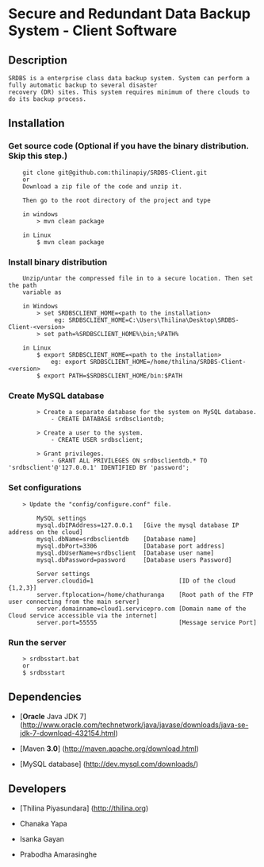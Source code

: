 # Secure and Redundant Data Backup System - Client Software

## Description

    SRDBS is a enterprise class data backup system. System can perform a fully automatic backup to several disaster 
    recovery (DR) sites. This system requires minimum of there clouds to do its backup process.

## Installation

### Get source code (Optional if you have the binary distribution. Skip this step.)

		git clone git@github.com:thilinapiy/SRDBS-Client.git
		or
		Download a zip file of the code and unzip it.

		Then go to the root directory of the project and type

		in windows
			> mvn clean package

		in Linux
			$ mvn clean package

### Install binary distribution

        Unzip/untar the compressed file in to a secure location. Then set the path
        variable as

        in Windows
            > set SRDBSCLIENT_HOME=<path to the installation>
                 eg: SRDBSCLIENT_HOME=C:\Users\Thilina\Desktop\SRDBS-Client-<version>
            > set path=%SRDBSCLIENT_HOME%\bin;%PATH%

        in Linux
            $ export SRDBSCLIENT_HOME=<path to the installation>
                eg: export SRDBSCLIENT_HOME=/home/thilina/SRDBS-Client-<version>
            $ export PATH=$SRDBSCLIENT_HOME/bin:$PATH

### Create MySQL database

            > Create a separate database for the system on MySQL database.
                - CREATE DATABASE srdbsclientdb;

            > Create a user to the system.
                - CREATE USER srdbsclient;

            > Grant privileges.
                - GRANT ALL PRIVILEGES ON srdbsclientdb.* TO 'srdbsclient'@'127.0.0.1' IDENTIFIED BY 'password';

### Set configurations

        > Update the "config/configure.conf" file.

            MySQL settings
            mysql.dbIPAddress=127.0.0.1   [Give the mysql database IP address on the cloud]
            mysql.dbName=srdbsclientdb    [Database name]
            mysql.dbPort=3306             [Database port address]
            mysql.dbUserName=srdbsclient  [Database user name]
            mysql.dbPassword=password     [Database users Password]

            Server settings
            server.cloudid=1                        [ID of the cloud {1,2,3}]
            server.ftplocation=/home/chathuranga    [Root path of the FTP user connecting from the main server]
            server.domainname=cloud1.servicepro.com [Domain name of the Cloud service accessible via the internet]
            server.port=55555                       [Message service Port]

### Run the server

        > srdbsstart.bat
        or
        $ srdbsstart

## Dependencies

- [__Oracle__ Java JDK 7] (http://www.oracle.com/technetwork/java/javase/downloads/java-se-jdk-7-download-432154.html)

- [Maven __3.0__] (http://maven.apache.org/download.html)

- [MySQL database] (http://dev.mysql.com/downloads/)

## Developers

- [Thilina Piyasundara] (http://thilina.org)

- Chanaka Yapa

- Isanka Gayan

- Prabodha Amarasinghe
